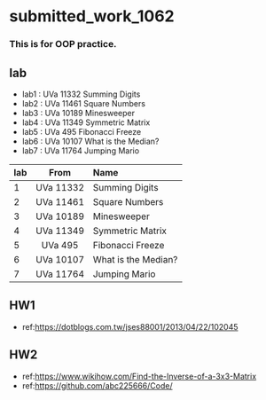 # submitted_work_1062
### This is for OOP practice.

## lab
- lab1 : UVa 11332 Summing Digits  
- lab2 : UVa 11461 Square Numbers  
- lab3 : UVa 10189 Minesweeper     
- lab4 : UVa 11349 Symmetric Matrix
- lab5 : UVa   495 Fibonacci Freeze
- lab6 : UVa 10107 What is the Median?
- lab7 : UVa 11764 Jumping Mario

| lab |      From     |       Name          |
| --- |:-------------:|:------------------- |
|  1  |   UVa 11332   | Summing Digits      |
|  2  |   UVa 11461   | Square Numbers      |
|  3  |   UVa 10189   | Minesweeper         |
|  4  |   UVa 11349   | Symmetric Matrix    |
|  5  |   UVa   495   | Fibonacci Freeze    |
|  6  |   UVa 10107   | What is the Median? |
|  7  |   UVa 11764   | Jumping Mario       |

## HW1
- ref:https://dotblogs.com.tw/jses88001/2013/04/22/102045

## HW2
- ref:https://www.wikihow.com/Find-the-Inverse-of-a-3x3-Matrix
- ref:https://github.com/abc225666/Code/
